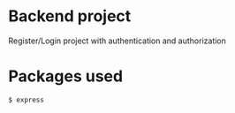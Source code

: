 # Backend project
Register/Login project with authentication and authorization

# Packages used 
```
$ express 
```
